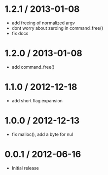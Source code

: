 
1.2.1 / 2013-01-08 
==================

  * add freeing of normalized argv
  * dont worry about zeroing in command_free()
  * fix docs

1.2.0 / 2013-01-08 
==================

  * add command_free()

1.1.0 / 2012-12-18 
==================

  * add short flag expansion

1.0.0 / 2012-12-13 
==================

  * fix malloc(), add a byte for nul
 
0.0.1 / 2012-06-16 
==================

  * Initial release
